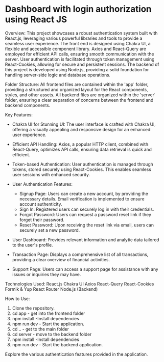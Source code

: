 # Dashboard with login authorization using React JS

Overview:
This project showcases a robust authentication system built with React.js, leveraging various powerful libraries and tools to provide a seamless user experience. The front end is designed using Chakra UI, a flexible and accessible component library. Axios and React-Query are employed for efficient API calls, ensuring smooth communication with the server. User authentication is facilitated through token management using React-Cookies, allowing for secure and persistent sessions. The backend of this project is developed using Node.js, providing a solid foundation for handling server-side logic and database operations. 

Folder Structure:
All frontend files are contained within the 'app' folder, providing a structured and organized layout for the React components, styles, and other assets. All backend files are organized within the 'server' folder, ensuring a clear separation of concerns between the frontend and backend components.

Key Features:

- Chakra UI for Stunning UI: The user interface is crafted with Chakra UI, offering a visually appealing and responsive design for an enhanced user experience.

- Efficient API Handling: Axios, a popular HTTP client, combined with React-Query, optimizes API calls, ensuring data retrieval is quick and efficient.

- Token-based Authentication: User authentication is managed through tokens, stored securely using React-Cookies. This enables seamless user sessions with enhanced security.

- User Authentication Features:

    - Signup Page: Users can create a new account, by providing the necessary details. Email verification is implemented to ensure account authenticity.
    - Sign In: Registered users can securely log in with their credentials.
    - Forgot Password: Users can request a password reset link if they forget their password.
    -  Reset Password: Upon receiving the reset link via email, users can securely set a new password.

- User Dashboard:
    Provides relevant information and analytic data tailored to the user's profile.
  
- Transaction Page:
    Displays a comprehensive list of all transactions, providing a clear overview of financial activities.

- Support Page:
    Users can access a support page for assistance with any issues or inquiries they may have.


Technologies Used:
React.js
Chakra UI
Axios
React-Query
React-Cookies
Formik & Yup
React Router
Node.js (Backend)

How to Use:
1. Clone the repository.
2. cd app - get into the frontend folder
3. npm install -Install dependencies
4. npm run dev - Start the application.
5. cd .. - get to the main folder
6. cd server - move to the backend folder
7.  npm install -Install dependencies
8. npm run dev - Start the backend application.

Explore the various authentication features provided in the application.
